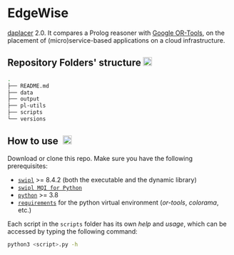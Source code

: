 # EdgeWise

[daplacer](https://github.com/di-unipi-socc/daplacer) 2.0.
It compares a Prolog reasoner with [Google OR-Tools](https://github.com/google/or-tools), on the placement of (micro)service-based applications on a cloud infrastructure.


## Repository Folders' structure <img src="https://img.icons8.com/small/344/folder-tree.png" alt="folder tree" width="20" height="20">

``` bash
.
├── README.md
├── data
├── output
├── pl-utils
├── scripts
└── versions
```

## How to use &nbsp;<img src="https://cdn-icons-png.flaticon.com/512/3208/3208615.png" alt="checklist" width="20" height="20"/> 

Download or clone this repo. Make sure you have the following prerequisites:

- [`swipl`](https://www.swi-prolog.org/download/stable) >= 8.4.2 (both the executable and the dynamic library)
- [`swipl MQI for Python`](https://www.swi-prolog.org/pldoc/man?section=mqi-python-installation)
- [`python`](https://www.python.org/downloads/) >= 3.8
- [`requirements`](https://github.com/jacopo-massa/newDAP/blob/main/scripts/requirements.txt) for the python virtual environment (_or-tools_, _colorama_, etc.)

Each script in the `scripts` folder has its own _help_ and _usage_, which can be accessed by typing the following command:
``` bash
python3 <script>.py -h
```

